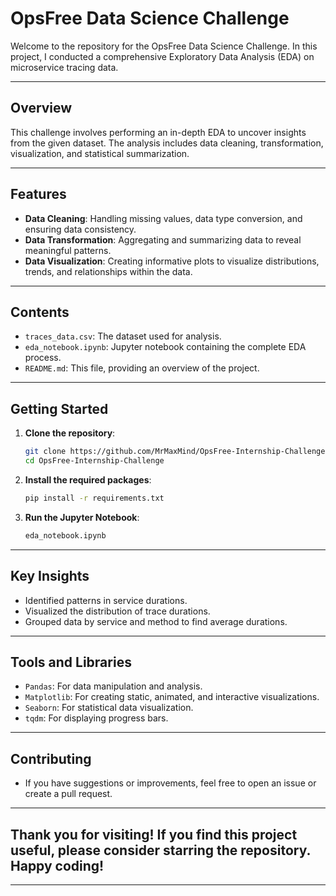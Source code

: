 # OpsFree Data Science Challenge

Welcome to the repository for the OpsFree Data Science Challenge. In this project, I conducted a comprehensive Exploratory Data Analysis (EDA) on microservice tracing data.

---

## Overview

This challenge involves performing an in-depth EDA to uncover insights from the given dataset. The analysis includes data cleaning, transformation, visualization, and statistical summarization. 

---

## Features

- **Data Cleaning**: Handling missing values, data type conversion, and ensuring data consistency.
- **Data Transformation**: Aggregating and summarizing data to reveal meaningful patterns.
- **Data Visualization**: Creating informative plots to visualize distributions, trends, and relationships within the data.

---

## Contents

- `traces_data.csv`: The dataset used for analysis.
- `eda_notebook.ipynb`: Jupyter notebook containing the complete EDA process.
- `README.md`: This file, providing an overview of the project.

---

## Getting Started

1. **Clone the repository**:
   ```bash
   git clone https://github.com/MrMaxMind/OpsFree-Internship-Challenge.git
   cd OpsFree-Internship-Challenge
2. **Install the required packages**:
   ```bash
   pip install -r requirements.txt
3. **Run the Jupyter Notebook**:
   ```bash
   eda_notebook.ipynb

---

## Key Insights
- Identified patterns in service durations.
- Visualized the distribution of trace durations.
- Grouped data by service and method to find average durations.

---

## Tools and Libraries
- `Pandas`: For data manipulation and analysis.
- `Matplotlib`: For creating static, animated, and interactive visualizations.
- `Seaborn`: For statistical data visualization.
- `tqdm`: For displaying progress bars.

---

## Contributing
- If you have suggestions or improvements, feel free to open an issue or create a pull request.

---

## Thank you for visiting! If you find this project useful, please consider starring the repository. Happy coding!

---


  
